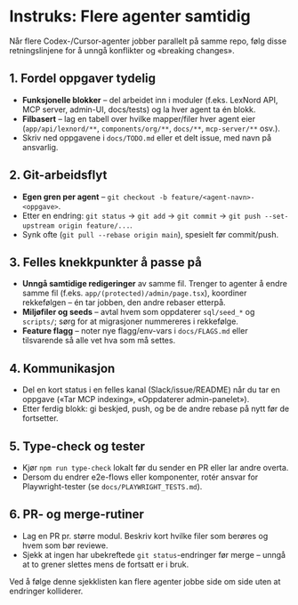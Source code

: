 # Instruks: Flere agenter samtidig

Når flere Codex-/Cursor-agenter jobber parallelt på samme repo, følg disse retningslinjene for å unngå konflikter og «breaking changes».

## 1. Fordel oppgaver tydelig

- **Funksjonelle blokker** – del arbeidet inn i moduler (f.eks. LexNord API, MCP server, admin-UI, docs/tests) og la hver agent ta én blokk.
- **Filbasert** – lag en tabell over hvilke mapper/filer hver agent eier (`app/api/lexnord/**`, `components/org/**`, `docs/**`, `mcp-server/**` osv.).
- Skriv ned oppgavene i `docs/TODO.md` eller et delt issue, med navn på ansvarlig.

## 2. Git-arbeidsflyt

- **Egen gren per agent** – `git checkout -b feature/<agent-navn>-<oppgave>`.
- Etter en endring: `git status` → `git add` → `git commit` → `git push --set-upstream origin feature/...`.
- Synk ofte (`git pull --rebase origin main`), spesielt før commit/push.

## 3. Felles knekkpunkter å passe på

- **Unngå samtidige redigeringer** av samme fil. Trenger to agenter å endre samme fil (f.eks. `app/(protected)/admin/page.tsx`), koordiner rekkefølgen – én tar jobben, den andre rebaser etterpå.
- **Miljøfiler og seeds** – avtal hvem som oppdaterer `sql/seed_*` og `scripts/`; sørg for at migrasjoner nummereres i rekkefølge.
- **Feature flagg** – noter nye flagg/env-vars i `docs/FLAGS.md` eller tilsvarende så alle vet hva som må settes.

## 4. Kommunikasjon

- Del en kort status i en felles kanal (Slack/issue/README) når du tar en oppgave («Tar MCP indexing», «Oppdaterer admin-panelet»).
- Etter ferdig blokk: gi beskjed, push, og be de andre rebase på nytt før de fortsetter.

## 5. Type-check og tester

- Kjør `npm run type-check` lokalt før du sender en PR eller lar andre overta.
- Dersom du endrer e2e-flows eller komponenter, rotér ansvar for Playwright-tester (se `docs/PLAYWRIGHT_TESTS.md`).

## 6. PR- og merge-rutiner

- Lag en PR pr. større modul. Beskriv kort hvilke filer som berøres og hvem som bør reviewe.
- Sjekk at ingen har ubekreftede `git status`-endringer før merge – unngå at to grener slettes mens de fortsatt er i bruk.

Ved å følge denne sjekklisten kan flere agenter jobbe side om side uten at endringer kolliderer.
